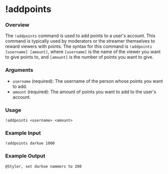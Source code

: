 # !addpoints

### Overview

The `!addpoints` command is used to add points to a user's account. This command is typically used by moderators or the streamer themselves to reward viewers with points. The syntax for this command is `!addpoints [username] [amount]`, where `[username]` is the name of the viewer you want to give points to, and `[amount]` is the number of points you want to give.

### Arguments

- `username` (required): The username of the person whose points you want to add.
- `amount` (required): The amount of points you want to add to the user's account.

### Usage

```
!addpoints <username> <amount>
```

### Example Input

```
!addpoints darkoe 1000
```

### Example Output

```
@Styler, set darkoe nammers to 200 
```
